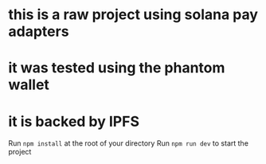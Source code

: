 # this is a raw project using solana pay adapters

# it was tested using the phantom wallet

# it is backed by IPFS

Run `npm install` at the root of your directory
Run `npm run dev` to start the project
